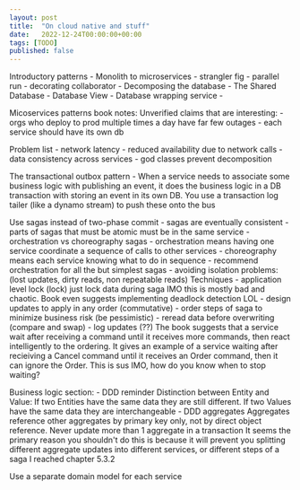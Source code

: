 ```yaml
---
layout: post
title:  "On cloud native and stuff"
date:   2022-12-24T00:00:00+00:00
tags: [TODO]
published: false
---
```



Introductory patterns
    - Monolith to microservices
        - strangler fig
        - parallel run
        - decorating collaborator
    - Decomposing the database
        - The Shared Database 
        - Database View
        - Database wrapping service
        - 


Micoservices patterns book notes:
Unverified claims that are interesting:
    - orgs who deploy to prod multiple times a day have far few outages
    - each service should have its own db

Problem list
    - network latency 
    - reduced availability due to network calls
    - data consistency across services 
    - god classes prevent decomposition 

The transactional outbox pattern
    - When a service needs to associate some business logic with publishing an event, it does the business logic in a DB transaction with storing an event in its own DB. You use a transaction log tailer (like a dynamo stream) to push these onto the bus

Use sagas instead of two-phase commit
    - sagas are eventually consistent
    - parts of sagas that must be atomic must be in the same service
    - orchestration vs choreography sagas
        - orchestration means having one service coordinate a sequence of calls to other services
        - choreography means each service knowing what to do in sequence
        - recommend orchestration for all the but simplest sagas 
    - avoiding isolation problems:
        (lost updates, dirty reads, non repeatable reads) 
        Techniques
            - application level lock (lock)
                just lock data during saga 
                IMO this is mostly bad and chaotic. Book even suggests implementing deadlock detection LOL 
            - design updates to apply in any order (commutative)
            - order steps of saga to minimize business risk (be pessimistic)
            - reread data before overwriting (compare and swap) 
            - log updates (??) 
                The book suggests that a service wait after receiving a command until it receives more commands, then react intelligently to the ordering. It gives an example of a service waiting after recieiving a Cancel command until it receives an Order command, then it can ignore the Order. 
                This is sus IMO, how do you know when to stop waiting?

Business logic section:
    - DDD reminder
        Distinction between Entity and Value: 
        If two Entities have the same data they are still different.
        If two Values have the same data they are interchangeable
    - DDD aggregates
        Aggregates reference other aggregates by primary key only, not by direct object reference. 
        Never update more than 1 aggregate in a transaction
            It seems the primary reason you shouldn't do this is because it will prevent you splitting different aggregate updates into different services, or different steps of a saga 
    I reached chapter 5.3.2




Use a separate domain model for each service 